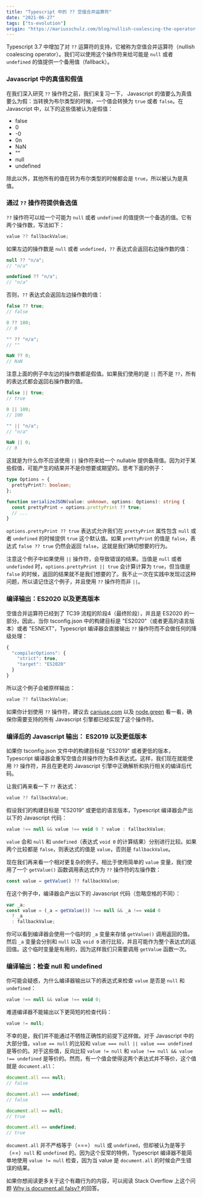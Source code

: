 ```yaml
---
title: "Typescript 中的 ?? 空值合并运算符"
date: "2021-06-27"
tags: ["ts-evolution"]
origin: "https://mariusschulz.com/blog/nullish-coalescing-the-operator-in-typescript"
---
```


Typescript 3.7 中增加了对 `??` 运算符的支持，它被称为空值合并运算符（nullish coalescing operator）。我们可以使用这个操作符来给可能是 `null` 或者 `undefined` 的值提供一个备用值（fallback）。

### Javascript 中的真值和假值


在我们深入研究 `??` 操作符之前，我们来复习一下， Javascript 的值要么为真值要么为假：当转换为布尔类型的时候，一个值会转换为 `true` 或者 `false`。在 Javascript 中，以下的这些值被认为是假值：

- false
- 0
- -0
- 0n
- NaN
- ""
- null
- undefined

除此以外，其他所有的值在转为布尔类型的时候都会是 `true`，所以被认为是真值。

### 通过 `??` 操作符提供备选值

`??` 操作符可以给一个可能为 `null` 或者 `undefined` 的值提供一个备选的值。它有两个操作数，写法如下：

```ts
value ?? fallbackValue;
```

如果左边的操作数是 `null` 或者 `undefined`，`??` 表达式会返回右边操作数的值：

```ts
null ?? "n/a";
// "n/a"

undefined ?? "n/a";
// "n/a"
```

否则，`??` 表达式会返回左边操作数的值：

```ts
false ?? true;
// false

0 ?? 100;
// 0

"" ?? "n/a";
// ""

NaN ?? 0;
// NaN
```

注意上面的例子中左边的操作数都是假值。如果我们使用的是 `||` 而不是 `??`，所有的表达式都会返回右操作数的值。

```ts
false || true;
// true

0 || 100;
// 100

"" || "n/a";
// "n/a"

NaN || 0;
// 0
```

这就是为什么你不应该使用 `||` 操作符来给一个 nullable 提供备用值。因为对于某些假值，可能产生的结果并不是你想要或期望的。思考下面的例子：

```ts
type Options = {
  prettyPrint?: boolean;
};

function serializeJSON(value: unknown, options: Options): string {
  const prettyPrint = options.prettyPrint ?? true;
  // ...
}
```

`options.prettyPrint ?? true` 表达式允许我们在 `prettyPrint` 属性包含 `null` 或者 `undefined` 的时候提供 `true` 这个默认值。如果 `prettyPrint` 的值是 `false`，表达式 `false ?? true` 仍然会返回 `false`，这就是我们确切想要的行为。

注意这个例子中如果使用 `||` 操作符，会导致错误的结果。当值是 `null` 或者 `undefinded` 时，`options.prettyPrint || true` 会计算计算为 `true`，但当值是 `false` 的时候，返回的结果就不是我们想要的了。我不止一次在实践中发现过这种问题，所以请记住这个例子，并且使用 `??` 操作符而非 `||`。

### 编译输出：ES2020 以及更高版本

空值合并运算符已经到了 TC39 流程的阶段4（最终阶段），并且是 ES2020 的一部分。因此，当你 tsconfig.json 中的构建目标是 "ES2020"（或者更高的语言版本）或者 "ESNEXT"，Typescript 编译器会直接输出 `??` 操作符而不会做任何的降级处理：

```ts
{
  "compilerOptions": {
    "strict": true,
    "target": "ES2020"
  }
}
```

所以这个例子会被原样输出：

```ts
value ?? fallbackValue;
```

如果你计划使用 `??` 操作符，建议去 [caniuse.com](https://caniuse.com/#feat=mdn-javascript_operators_nullish_coalescing) 以及 [node.green](https://node.green/#ES2020-features--nullish-coalescing-operator-----) 看一看，确保你需要支持的所有 Javascript 引擎都已经实现了这个操作符。

### 编译后的 Javascript 输出： ES2019 以及更低版本

如果你 tsconfig.json 文件中的构建目标是 "ES2019" 或者更低的版本，Typescript 编译器会重写空值合并操作符为条件表达式。这样，我们现在就能使用 `??` 操作符，并且在更老的 Javascript 引擎中正确解析和执行相关的编译后代码。

让我们再来看一下 `??` 表达式：

```ts
value ?? fallbackValue;
```

假设我们的构建目标是 "ES2019" 或更低的语言版本，Typescript 编译器会产出以下的 Javascript 代码：

```ts
value !== null && value !== void 0 ? value : fallbackValue;
```

`value` 会和 `null` 和 `undefined`（表达式 `void 0` 的计算结果）分别进行比较。如果两个比较都是 `false`，则表达式的值是 `value`，否则是 `fallbackValue`。

现在我们再来看一个相对更复杂的例子。相比于使用简单的 `value` 变量，我们使用了一个 `getValue()` 函数调用表达式作为 `??` 操作符的左操作数：

```ts
const value = getValue() ?? fallbackValue;
```

在这个例子中，编译器会产出以下的 Javascript 代码（忽略空格的不同）：

```ts
var _a;
const value = (_a = getValue()) !== null && _a !== void 0
  ? _a
  : fallbackValue;
```

你可以看到编译器会使用一个临时的 `_a` 变量来存储 `getValue()` 调用返回的值。然后 `_a` 变量会分别和 `null` 以及 `void 0` 进行比较，并且可能作为整个表达式的返回值。这个临时变量是有用的，因为这样我们只需要调用 `getValue` 函数一次。


### 编译输出：检查 null 和 undefined

你可能会疑惑，为什么编译器输出以下的表达式来检查 `value` 是否是 `null` 和 `undefined`：

```ts
value !== null && value !== void 0;
```

难道编译器不能输出以下更简短的检查代码：

```ts
value != null;
```

不幸的是，我们并不能通过不牺牲正确性的前提下这样做。对于 Javascript 中的大部分值，`value == null` 的比较和 `value === null || value === undefined` 是等价的。对于这些值，反向比较 `value != null` 和 `value !== null && value !== undefined` 是等价的。然而，有一个值会使得这两个表达式并不等价，这个值就是 `document.all`：

```ts
document.all === null;
// false

document.all === undefined;
// false

document.all == null;
// true

document.all == undefined;
// true
```

`document.all` 并不严格等于（===） `null` 或 `undefined`，但却被认为是等于（==）`null` 和 `undefined` 的。因为这个反常的特例，Typescript 编译器不能简单地使用 `value != null` 检查，因为当 value 是 `document.all` 的时候会产生错误的结果。

如果你想阅读更多关于这个有趣行为的内容，可以阅读 Stack Overflow 上这个问题 [Why is document.all falsy? ](https://stackoverflow.com/a/10394873/362634) 的回答。


